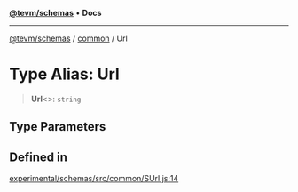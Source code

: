 [**@tevm/schemas**](../../README.md) • **Docs**

***

[@tevm/schemas](../../modules.md) / [common](../README.md) / Url

# Type Alias: Url

> **Url**\<\>: `string`

## Type Parameters

## Defined in

[experimental/schemas/src/common/SUrl.js:14](https://github.com/evmts/tevm-monorepo/blob/main/experimental/schemas/src/common/SUrl.js#L14)
